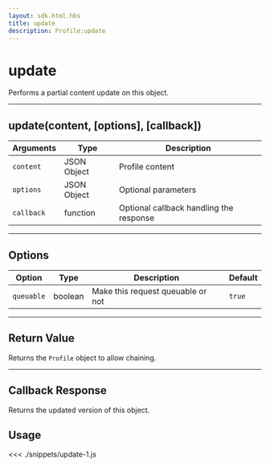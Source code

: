 ```yaml
---
layout: sdk.html.hbs
title: update
description: Profile:update
---
```


# update

Performs a partial content update on this object.

---

## update(content, [options], [callback])

| Arguments  | Type        | Description                             |
| ---------- | ----------- | --------------------------------------- |
| `content`  | JSON Object | Profile content                         |
| `options`  | JSON Object | Optional parameters                     |
| `callback` | function    | Optional callback handling the response |

---

## Options

| Option     | Type    | Description                       | Default |
| ---------- | ------- | --------------------------------- | ------- |
| `queuable` | boolean | Make this request queuable or not | `true`  |

---

## Return Value

Returns the `Profile` object to allow chaining.

---

## Callback Response

Returns the updated version of this object.

## Usage

<<< ./snippets/update-1.js
